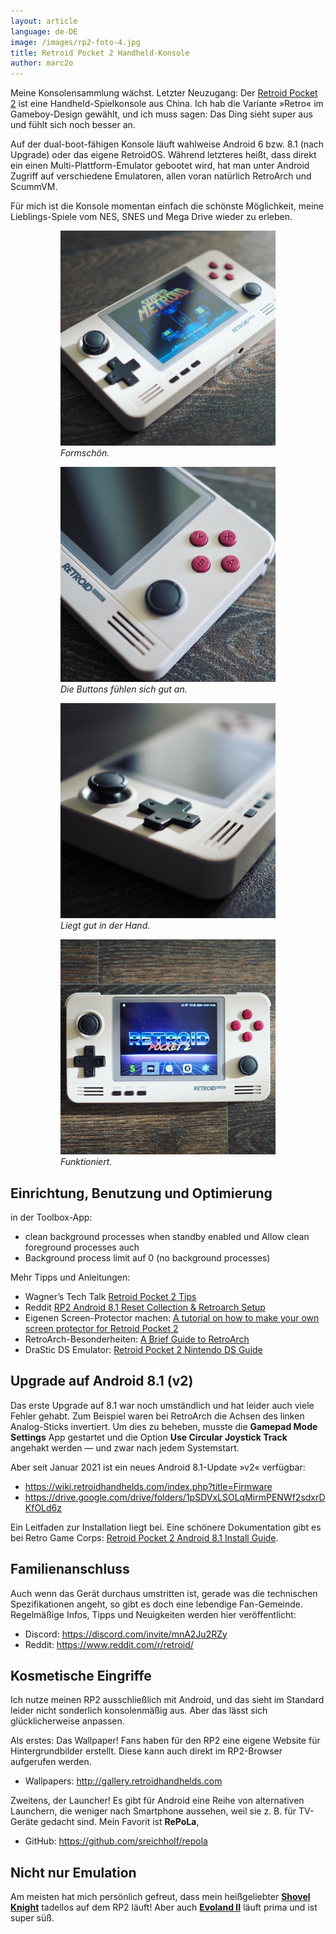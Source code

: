 ```yaml
---
layout: article
language: de-DE
image: /images/rp2-foto-4.jpg
title: Retroid Pocket 2 Handheld-Konsole
author: marc2o
---
```


Meine Konsolensammlung wächst. Letzter Neuzugang: Der [Retroid Pocket 2](https://www.goretroid.com) ist eine Handheld-Spielkonsole aus China. Ich hab die Variante »Retro« im Gameboy-Design gewählt, und ich muss sagen: Das Ding sieht super aus und fühlt sich noch besser an. 

Auf der dual-boot-fähigen Konsole läuft wahlweise Android 6 bzw. 8.1 (nach Upgrade) oder das eigene  RetroidOS. Während letzteres heißt, dass direkt ein einen Multi-Plattform-Emulator gebootet wird, hat man unter Android Zugriff auf verschiedene Emulatoren, allen voran natürlich RetroArch und ScummVM. 

Für mich ist die Konsole momentan einfach die schönste Möglichkeit, meine Lieblings-Spiele vom NES, SNES und Mega Drive wieder zu erleben.

<figure class="gallery">
	<figure><img src="/images/rp2-foto-1.jpg" alt=""><figcaption><em>Formschön.</em></figcaption></figure>
	<figure><img src="/images/rp2-foto-2.jpg" alt=""><figcaption><em>Die Buttons fühlen sich gut an.</em></figcaption></figure>
	<figure><img src="/images/rp2-foto-3.jpg" alt=""><figcaption><em>Liegt gut in der Hand. </em></figcaption></figure>
	<figure><img src="/images/rp2-foto-4.jpg" alt=""><figcaption><em>Funktioniert.</em></figcaption></figure>
</figure>

## Einrichtung, Benutzung und Optimierung

in der Toolbox-App:

- clean background processes when standby enabled und Allow clean foreground processes auch 
- Background process limit auf 0 (no background processes)

Mehr Tipps und Anleitungen:

- Wagner’s Tech Talk [Retroid Pocket 2 Tips](http://wagnerstechtalk.com/retroidp2/)
- Reddit [RP2 Android 8.1 Reset Collection & Retroarch Setup](https://www.reddit.com/r/retroid/comments/jp2s9r/rp2_android_81_reset_collection_retroarch_setup/)
- Eigenen Screen-Protector machen: [A tutorial on how to make your own screen protector for Retroid Pocket 2](https://youtu.be/1f4VvxRQUkA)
- RetroArch-Besonderheiten: [A Brief Guide to RetroArch](https://wiki.retroidhandhelds.com/index.php?title=A_Brief_Guide_to_Retroarch)
- DraStic DS Emulator: [Retroid Pocket 2 Nintendo DS Guide](https://retrogamecorps.com/2020/09/22/guide-nintendo-ds-on-the-retroid-pocket-2/)


## Upgrade auf Android 8.1 (v2)

Das erste Upgrade auf 8.1 war noch umständlich und hat leider auch viele Fehler gehabt. Zum Beispiel waren bei RetroArch die Achsen des linken Analog-Sticks invertiert. Um dies zu beheben, musste die **Gamepad Mode Settings** App gestartet und die Option **Use Circular Joystick Track** angehakt werden — und zwar nach jedem Systemstart.

Aber seit Januar 2021 ist ein neues Android 8.1-Update »v2« verfügbar:

- https://wiki.retroidhandhelds.com/index.php?title=Firmware
- https://drive.google.com/drive/folders/1pSDVxLSOLqMirmPENWf2sdxrDKfOLd6z

Ein Leitfaden zur Installation liegt bei. Eine schönere Dokumentation gibt es bei Retro Game Corps: [Retroid Pocket 2 Android 8.1 Install Guide](https://retrogamecorps.com/2020/12/29/retroid-pocket-2-android-8-1-install-guide/).


## Familienanschluss

Auch wenn das Gerät durchaus umstritten ist, gerade was die technischen Spezifikationen angeht, so gibt es doch eine lebendige Fan-Gemeinde. Regelmäßige Infos, Tipps und Neuigkeiten werden hier veröffentlicht:

- Discord: https://discord.com/invite/mnA2Ju2RZy
- Reddit: https://www.reddit.com/r/retroid/


## Kosmetische Eingriffe

Ich nutze meinen RP2 ausschließlich mit Android, und das sieht im Standard leider nicht sonderlich konsolenmäßig aus. Aber das lässt sich glücklicherweise anpassen.

Als erstes: Das Wallpaper! Fans haben für den RP2 eine eigene Website für Hintergrundbilder erstellt. Diese kann auch direkt im RP2-Browser aufgerufen werden.

- Wallpapers: http://gallery.retroidhandhelds.com

Zweitens, der Launcher! Es gibt für Android eine Reihe von alternativen Launchern, die weniger nach Smartphone aussehen, weil sie z. B. für TV-Geräte gedacht sind. Mein Favorit ist **RePoLa**,

- GitHub: https://github.com/sreichholf/repola


## Nicht nur Emulation

Am meisten hat mich persönlich gefreut, dass mein heißgeliebter [**Shovel Knight**](https://yachtclubgames.com/shovel-knight/) tadellos auf dem RP2 läuft! Aber auch [**Evoland II**](https://evoland.shirogames.com) läuft prima und ist super süß.

